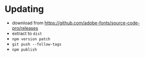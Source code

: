 # Updating

* download from https://github.com/adobe-fonts/source-code-pro/releases
* extract to `dist`
* `npm version patch`
* `git push --follow-tags`
* `npm publish`
